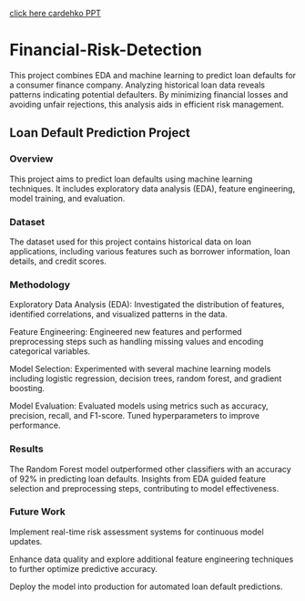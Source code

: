 
 <a href="https://docs.google.com/presentation/d/1EC65SH-e-k724q2jAyG9TwpjsNdkgzdI/edit?usp=drive_link&ouid=112494413225607361252&rtpof=true&sd=true)">click here cardehko PPT </a>



# Financial-Risk-Detection

This project combines EDA and machine learning to predict loan defaults for a consumer finance company. Analyzing historical loan data reveals patterns indicating potential defaulters. By minimizing financial losses and avoiding unfair rejections, this analysis aids in efficient risk management.

## Loan Default Prediction Project

### Overview

This project aims to predict loan defaults using machine learning techniques. It includes exploratory data analysis (EDA), feature engineering, model training, and evaluation.

### Dataset

The dataset used for this project contains historical data on loan applications, including various features such as borrower information, loan details, and credit scores.

### Methodology

Exploratory Data Analysis (EDA): Investigated the distribution of features, identified correlations, and visualized patterns in the data.

Feature Engineering: Engineered new features and performed preprocessing steps such as handling missing values and encoding categorical variables.

Model Selection: Experimented with several machine learning models including logistic regression, decision trees, random forest, and gradient boosting.

Model Evaluation: Evaluated models using metrics such as accuracy, precision, recall, and F1-score. Tuned hyperparameters to improve performance.

### Results

The Random Forest model outperformed other classifiers with an accuracy of 92% in predicting loan defaults. Insights from EDA guided feature selection and preprocessing steps, contributing to model effectiveness.

### Future Work

Implement real-time risk assessment systems for continuous model updates.

Enhance data quality and explore additional feature engineering techniques to further optimize predictive accuracy.

Deploy the model into production for automated loan default predictions.
